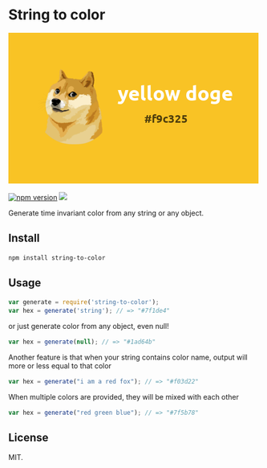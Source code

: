 # String to color

![Alt text](/assets/img.png?raw=true "Sample")

[![npm version](https://badge.fury.io/js/string-to-color.svg)](https://badge.fury.io/js/string-to-color) ![](https://img.shields.io/npm/dm/string-to-color.svg)

Generate time invariant color from any string or any object.

## Install

```bash
npm install string-to-color
```

## Usage

```js
var generate = require('string-to-color');
var hex = generate('string'); // => "#7f1de4"
```


or just generate color from any object, even null!

```js
var hex = generate(null); // => "#1ad64b"
```

Another feature is that when your string contains color name, output will more or less equal to that color

```js
var hex = generate("i am a red fox"); // => "#f03d22"
```

When multiple colors are provided, they will be mixed with each other

```js
var hex = generate("red green blue"); // => "#7f5b78"
```

## License

MIT.
